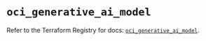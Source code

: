 # `oci_generative_ai_model`

Refer to the Terraform Registry for docs: [`oci_generative_ai_model`](https://registry.terraform.io/providers/oracle/oci/7.19.0/docs/resources/generative_ai_model).
